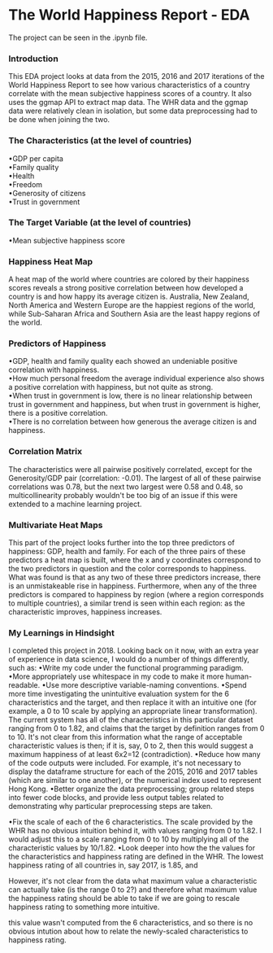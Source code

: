 # The World Happiness Report - EDA

The project can be seen in the .ipynb file.

### Introduction
This EDA project looks at data from the 2015, 2016 and 2017 iterations of the World Happiness Report to see how various characteristics of a country correlate with the mean subjective happiness scores of a country. It also uses the ggmap API to extract map data. The WHR data and the ggmap data were relatively clean in isolation, but some data preprocessing had to be done when joining the two.

### The Characteristics (at the level of countries) <br />
•GDP per capita <br />
•Family quality <br />
•Health <br />
•Freedom <br />
•Generosity  of citizens <br />
•Trust in government

### The Target Variable (at the level of countries)  <br />
•Mean subjective happiness score

### Happiness Heat Map
A heat map of the world where countries are colored by their happiness scores reveals a strong positive correlation between how developed a country is and how happy its average citizen is. Australia, New Zealand, North America and Western Europe are the happiest regions of the world, while Sub-Saharan Africa and Southern Asia are the least happy regions of the world.

### Predictors of Happiness
•GDP, health and family quality each showed an undeniable positive correlation with happiness. <br /> 
•How much personal freedom the average individual experience also shows a positive correlation with happiness, but not quite as strong. <br />
•When trust in government is low, there is no linear relationship between trust in government and happiness, but when trust in government is higher, there is a positive correlation. <br />
•There is no correlation between how generous the average citizen is and happiness.

### Correlation Matrix
The characteristics were all pairwise positively correlated, except for the Generosity/GDP pair (correlation: -0.01). The largest of all of these pairwise correlations was 0.78, but the next two largest were 0.58 and 0.48, so multicollinearity probably wouldn't be too big of an issue if this  were extended to a machine learning project.

### Multivariate Heat Maps
This part of the project looks further into the top three predictors of happiness: GDP, health and family. For each of the three pairs of these predictors a heat map is built, where the x and y coordinates correspond to the two predictors in question and the color corresponds to happiness. What was found is that as any two of these three predictors increase, there is an unmistakeable rise in happiness. Furthermore, when any of the three predictors is compared to happiness by region (where a region corresponds to multiple countries), a similar trend is seen within each region: as the characteristic improves, happiness increases.

### My Learnings in Hindsight
I completed this project in 2018. Looking back on it now, with an extra year of experience in data science, I would do a number of things differently, such as: 
•Write my code under the functional programming paradigm. 
•More appropriately use whitespace in my code to make it more human-readable. 
•Use more descriptive variable-naming conventions. 
•Spend more time investigating the unintuitive evaluation system for the 6 characteristics and the target, and then replace it with an intuitive one (for example, a 0 to 10 scale by applying an appropriate linear transformation). The current system has all of the characteristics in this particular dataset ranging from 0 to 1.82, and claims that the target by definition ranges from 0 to 10. It's not clear from this information what the range of acceptable characteristic values is then; if it is, say, 0 to 2, then this would suggest a maximum happiness of at least 6x2=12 (contradiction).
•Reduce how many of the code outputs were included. For example, it's not necessary to display the dataframe structure for each of the 2015, 2016 and 2017 tables (which are similar to one another), or the numerical index used to represent Hong Kong.
•Better organize the data preprocessing; group related steps into fewer code blocks, and provide less output tables related to demonstrating why particular preprocessing steps are taken.


•Fix the scale of each of the 6 characteristics. The scale provided by the WHR has no obvious intuition behind it, with values ranging from 0 to 1.82. I would adjust this to a scale ranging from 0 to 10 by multiplying all of the characteristic values by 10/1.82.
•Look deeper into how the the values for the characteristics and happiness rating are defined in the WHR. The lowest happiness rating of all countries in, say 2017, is 1.85, and

However, it's not clear from the data what maximum value a characteristic can actually take (is the range 0 to 2?) and therefore what maximum value the happiness rating should be able to take if we are going to rescale happiness rating to something more intuitive.

this value wasn't computed from the 6 characteristics, and so there is no obvious intution about how to relate the newly-scaled characteristics to happiness rating.
